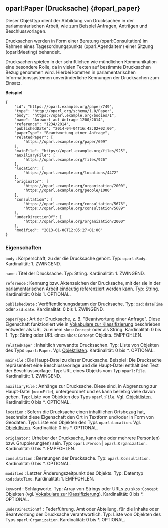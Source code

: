 oparl:Paper (Drucksache)  {#oparl_paper}
------------------------

Dieser Objekttyp dient der Abbildung von Drucksachen in der parlamentarischen
Arbeit, wie zum Beispiel Anfragen, Anträgen und Beschlussvorlagen.

Drucksachen werden in Form einer Beratung (oparl:Consultation) im Rahmen
eines Tagesordnungspunkts (oparl:AgendaItem) einer Sitzung (oparl:Meeting)
behandelt.

Drucksachen spielen in der schriftlichen wie mündlichen Kommunikation eine 
besondere Rolle, da in vielen Texten auf bestimmte Drucksachen Bezug genommen 
wird. Hierbei kommen in parlamentarischen Informationssystemen unveränderliche
Kennungen der Drucksachen zum Einsatz.

**Beispiel**

~~~~~  {#paper_ex1 .json}
{
    "id": "https://oparl.example.org/paper/749",
    "type": "http://oparl.org/schema/1.0/Paper",
    "body": "https://oparl.example.org/bodies/1",
    "name": "Antwort auf Anfrage 1200/2014",
    "reference": "1234/2014",
    "publishedDate": "2014-04-04T16:42:02+02:00",
    "paperType": "Beantwortung einer Anfrage",
    "relatedPaper": [
        "https://oparl.example.org/paper/699"
    ],
    "mainFile": "https://oparl.example.org/files/925",
    "auxiliaryFile": [
        "https://oparl.example.org/files/926"
    ],
    "location": [
        "https://oparl.example.org/locations/4472"
    ],
    "originator": [
        "https://oparl.example.org/organization/2000",
        "https://oparl.example.org/people/1000"
    ],
    "consultation": [
        "https://oparl.example.org/consultation/5676",
        "https://oparl.example.org/consultation/5689"
    ],
    "underDirectionOf": [
        "https://oparl.example.org/organization/2000"
    ],
    "modified": "2013-01-08T12:05:27+01:00"
}
~~~~~

### Eigenschaften

`body`
:   Körperschaft, zu der die Drucksache gehört.
    Typ: `oparl:Body`.
    Kardinalität: 1.
    ZWINGEND.

`name`
:   Titel der Drucksache.
    Typ: String.
    Kardinalität: 1.
    ZWINGEND.

`reference`
:   Kennung bzw. Aktenzeichen der Drucksache, mit der sie in der parlamentarischen
    Arbeit eindeutig referenziert werden kann.
    Typ: String.
    Kardinalität: 0 bis 1.
    OPTIONAL.

`publishedDate`
:   Veröffentlichungsdatum der Drucksache.
    Typ: `xsd:dateTime` oder `xsd:date`.
    Kardinalität: 0 bis 1.
    ZWINGEND.

`paperType`
:   Art der Drucksache, z. B. "Beantwortung einer Anfrage".
    Diese Eigenschaft funktioniert wie in 
    [Vokabulare zur Klassifizierung](#vokabulare_klassifizierung) beschrieben 
    entweder als URL zu einem `skos:Concept` oder als String.
    Kardinalität: 0 bis 1.
    Typ: String oder URL eines `skos:Concept` Objekts.
    EMPFOHLEN.

`relatedPaper`
:   Inhaltlich verwandte Drucksachen.
    Typ: Liste von Objekten des Typs `oparl:Paper`. Vgl. [Objektlisten](#objektlisten).
    Kardinalität: 0 bis *.
    OPTIONAL.

`mainFile`
:   Die Haupt-Datei zu dieser Drucksache. Beispiel: Die Drucksache repräsentiert
    eine Beschlussvorlage und die Haupt-Datei enthält den Text der Beschlussvorlage.
    Typ: URL eines Objekts vom Typ `oparl:File`.
    Kardinalität: 1.
    ZWINGEND.
    
`auxiliaryFile`
:   Anhänge zur Drucksache. Diese sind, in Abgrenzung zur Haupt-Datei
    (`mainFile`), untergeordnet und es kann beliebig viele davon geben.
    Typ: Liste von Objekten des Typs `oparl:File`. Vgl. [Objektlisten](#objektlisten).
    Kardinalität: 0 bis *.
    OPTIONAL.
    
`location`
:   Sofern die Drucksache einen inhaltlichen Ortsbezug hat, beschreibt diese
    Eigenschaft den Ort in Textform und/oder in Form von Geodaten.
    Typ: Liste von Objekten des Typs `oparl:Location`. Vgl. [Objektlisten](#objektlisten).
    Kardinalität: 0 bis *.
    OPTIONAL.

`originator`
:   Urheber der Drucksache, kann eine oder mehrere Person(en) bzw. Gruppierung(en)
    sein.
    Typ: `oparl:Person` | `oparl:Organization`.
    Kardinalität: 0 bis *.
    EMPFOHLEN.

`consultation`
:   Beratungen der Drucksache.
    Typ: `oparl:Consultation`.
    Kardinalität: 0 bis *.
    OPTIONAL.

`modified`
:   Letzter Änderungszeitpunkt des Objekts.
    Typ: Datentyp `xsd:dateTime`.
    Kardinalität: 1.
    EMPFOHLEN.
    
`keyword`
:   Schlagworte.
    Typ: Array von Strings oder URLs zu `skos:Concept` Objekten
    (vgl. [Vokabulare zur Klassifizierung](#vokabulare_klassifizierung)).
    Kardinalität: 0 bis *.
    OPTIONAL.

`underDirectionOf`
:   Federführung. Amt oder Abteilung, für die Inhalte oder Beantwortung der Drucksache verantwortlich.
    Typ: Liste von Objekten des Typs `oparl:Organization`.
    Kardinalität: 0 bis *.
    OPTIONAL.
    
